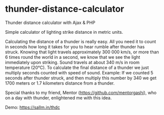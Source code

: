 # thunder-distance-calculator
Thunder distance calculator with Ajax &amp; PHP

Simple calculator of lighting strike distance in metric units.

Calculating the distance of a thunder is really easy. All you need it to count in seconds how long it takes for you to hear rumble after thunder has struck. Knowing that light travels approximately 300 000 km/s, or more than 6 times round the world in a second, we know that we see the light immediately upon striking. Sound travels at about 340 m/s in room temperature (20℃). To calculate the final distance of a thunder we just multiply seconds counted with speed of sound. Example: If we counted 5 seconds after thunder struck, and then multiply this number by 340 we get 1700 meters or 1.7 kilometers distance from a thunder.

Special thanks to my friend, Mentor (https://github.com/mentorgashi), who on a day with thunder, enlightened me with this idea.

Demo: https://sallm.in/thdc
